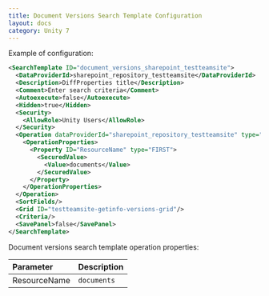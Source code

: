 ```yaml
---
title: Document Versions Search Template Configuration
layout: docs
category: Unity 7
---
```

Example of configuration:

```xml
<SearchTemplate ID="document_versions_sharepoint_testteamsite">
  <DataProviderId>sharepoint_repository_testteamsite</DataProviderId>
  <Description>DiffProperties title</Description>
  <Comment>Enter search criteria</Comment>
  <Autoexecute>false</Autoexecute>
  <Hidden>true</Hidden>
  <Security>
    <AllowRole>Unity Users</AllowRole>
  </Security>
  <Operation dataProviderId="sharepoint_repository_testteamsite" type="search">
    <OperationProperties>
      <Property ID="ResourceName" type="FIRST">
        <SecuredValue>
          <Value>documents</Value>
        </SecuredValue>
      </Property>
    </OperationProperties>
  </Operation>
  <SortFields/>
  <Grid ID="testteamsite-getinfo-versions-grid"/>
  <Criteria/>
  <SavePanel>false</SavePanel>
</SearchTemplate>
```

Document versions search template operation properties: 

| Parameter   | Description |
|:------------|:------------|
|ResourceName |`documents`|
